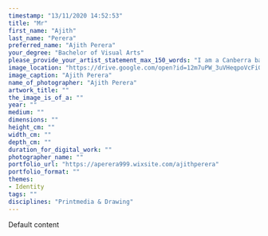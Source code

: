 ```yaml
---
timestamp: "13/11/2020 14:52:53"
title: "Mr"
first_name: "Ajith"
last_name: "Perera"
preferred_name: "Ajith Perera"
your_degree: "Bachelor of Visual Arts"
please_provide_your_artist_statement_max_150_words: "I am a Canberra based artist whose practice is centred on drawing. I have an interest in the bizarre and esoteric. Through my drawings, which typically contain a sinister or unsettling element, I seek to explore the subconscious (traversing dreamscapes illuminated by my fears and desires)."
image_location: "https://drive.google.com/open?id=12m7uPW_3uVHeqpoVcFiGG4Q2RTC642kE"
image_caption: "Ajith Perera"
name_of_photographer: "Ajith Perera"
artwork_title: ""
the_image_is_of_a: ""
year: ""
medium: ""
dimensions: ""
height_cm: ""
width_cm: ""
depth_cm: ""
duration_for_digital_work: ""
photographer_name: ""
portfolio_url: "https://aperera999.wixsite.com/ajithperera"
portfolio_format: ""
themes:
- Identity
tags: ""
disciplines: "Printmedia & Drawing"
---
```


Default content